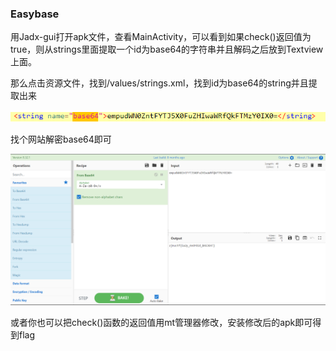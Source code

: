 ### Easybase

用Jadx-gui打开apk文件，查看MainActivity，可以看到如果check()返回值为true，则从strings里面提取一个id为base64的字符串并且解码之后放到Textview上面。

那么点击资源文件，找到/values/strings.xml，找到id为base64的string并且提取出来

![1](./1.png)

找个网站解密base64即可

![2](./2.png)

或者你也可以把check()函数的返回值用mt管理器修改，安装修改后的apk即可得到flag